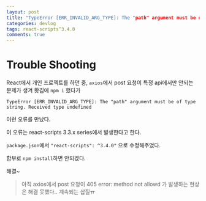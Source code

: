 ```yaml
---
layout: post
title: "TypeError [ERR_INVALID_ARG_TYPE]: The "path" argument must be of type string. Received type undefined"
categories: devlog
tags: react-scripts^3.4.0
comments: true
---
```


# Trouble Shooting

React에서 개인 프로젝트를 하던 중, `axios`에서 post 요청이 특정 api에서만 안되는 문제가 생겨 홧김에 `npm i` 했다가

```
TypeError [ERR_INVALID_ARG_TYPE]: The "path" argument must be of type string. Received type undefined
```

이런 오류를 만났다.



이 오류는 react-scripts 3.3.x series에서 발생한다고 한다.

`package.json`에서 `"react-scripts": ^3.4.0"` 으로 수정해주었다.



함부로 `npm install`하면 안되겠다.

해결~

> 아직 axios에서 post 요청이 405 error: method not allowd 가 발생하는 현상은 해결 못했다.. 계속되는 삽질ㅠ